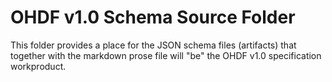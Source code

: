 # OHDF v1.0 Schema Source Folder

This folder provides a place for the JSON
schema files (artifacts) that together with the markdown prose file
will "be" the OHDF v1.0 specification workproduct.

